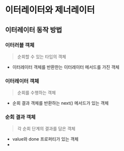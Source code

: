 # 이터레이터와 제너레이터
## 이터레이터 동작 방법
### 이터러블 객체
> 순회할 수 있는 타입의 객체
- 이터레이터 객체를 반환한는 이터레이터 메서드를 가진 객체
### 이터레이터 객체
> 순회를 수행하는 객체
- 순회 결과 객체를 반환하는 next() 메서드가 있는 객체
### 순회 결과 객체
> 각 순회 단계의 결과를 담은 객체
- value와 done 프로퍼티가 있는 객체
- 
